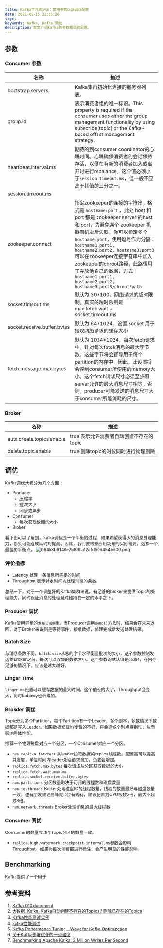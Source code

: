 ```yaml
---
title: Kafka学习笔记三：常用参数以及调优配置
date: 2021-09-15 22:35:26
tags:
keywords: Kafka, Kafka 调优
description: 本文介绍Kafka的参数和调优配置。
---
```


## 参数

### Consumer 参数

| 名称 | 描述 |
| --- | --- |
| bootstrap.servers | Kafka集群初始化连接的服务器列表。 |
| group.id | 表示消费者组的唯一标识。This property is required if the consumer uses either the group management functionality by using subscribe(topic) or the Kafka-based offset management strategy. |
| heartbeat.interval.ms | 期待的到consumer coordinator的心跳时间。心跳确保消费者的会话保持存活，以便在有新的消费者加入或离开时进行rebalance。这个值必须小于`session.timeout.ms`，但一般不应高于其值的三分之一。 |
| session.timeout.ms ||
| zookeeper.connect |指定zookeeper的连接的字符串，格式是 `hostname:port` ，此处 host 和 port 都是 zookeeper server 的host 和 port，为避免某个 zookeeper 机器宕机之后失联，你可以指定多个 `hostname:port`，使用逗号作为分隔：`hostname1:port1, hostname2:port2, hostname3:port3` 可以在zookeeper连接字符串中加入zookeeper的chroot路径，此路径用于存放他自己的数据，方式：`hostname1:port1, hostname2:port2, hostname3:port3/chroot/path` |
| socket.timeout.ms |默认为 30*100，网络请求的超时限制。真实的超时限制是  max.fetch.wait + socket.timeout.ms |
| socket.receive.buffer.bytes |默认为 64*1024，设置 socket 用于接收网络请求的缓存大小 |
| fetch.message.max.bytes |默认为 1024*1024，每次fetch请求中，针对每次fetch消息的最大字节数。这些字节将会督导用于每个partition的内存中，因此，此设置将会控制consumer所使用的memory大小。这个fetch请求尺寸必须至少和server允许的最大消息尺寸相等，否则，producer可能发送的消息尺寸大于consumer所能消耗的尺寸。 |



### Broker

| 名称 | 描述 |
| --- | --- |
| auto.create.topics.enable | true 表示允许消费者自动创建不存在的topic |
| delete.topic.enable | true 删除topic的时候同时进行物理删除 |

## 调优
Kafka调优大概分为几个方面：

* Producer 
    * 压缩率
    * 批次大小
    * 同步或异步
* Consumer 
    * 每次获取数据的大小
* Broker

看下图可以了解到，kafka调优是一个平衡的过程，如果希望获得大的消息处理能力，那么可能造成延时的提高。因此，我们要根据应用场景的实际需要，选择一个最佳的平衡点。
![06458b6140e7583ba12afd50d454b600.png](evernotecid://ABDCA1EB-5F78-4410-93E7-50133663A78D/appyinxiangcom/28528220/ENResource/p154)

### 评价指标
* Latency 处理一条消息所需要的时间
* Throughput 表示特定时间内处理消息的条数

总结一下，对于一个调整好的Kafka集群来说，有足够的broker来提供Topic的处理能力，同时保证消息的处理延时维持在一定的水平之下。

### Producer 调优
Kafka使用异步的`发布订阅模型`。当Producer调用`send()`方法时，结果会在未来返回。对于Broker来说则是等待事件，接收数据，处理完成后发送处理结果。

### Batch Size
与消息条数不同，`batch.size`从总的字节水平衡量批次的大小，这个参数控制发送给Broker之前，每次可以收集的数据大小。这个参数的默认值是`16384`，在内存足够的情况下，应该是越大越好。

### Linger Time
`linger.ms`设置可以缓存数据的最大时间。这个值设的大了，Throughput会变大，同时Latency也会增加。

### Brokder 调优
Topic分为多个Partition，每个Partition有一个Leader，多个副本，多数情况下数据都是写入Leader。如果数据负载均衡做的不好，将会造成个别点特别忙，从而影响整体性能。

推荐一个物理磁盘对应一个分区，一个Consumer对应一个分区。

* `num.replica.fetchers` 从leader拉取数据的replica线程数。配置高可以提高并发度，单位时间内leader处理请求增加，负载会增加。
* `replica.fetch.max.bytes` 每次请求从分区获取数据的大小
* `replica.fetch.wait.max.ms` 
* `replica.socket.receive.buffer.bytes` 
* `num.partitions` 分区数量取决于可用的线程数和磁盘数量
* `num.io.threads` Broker处理磁盘IO的线程数量，线程的数量最好与磁盘数量一致。也有朋友建议高峰期io会有等待，建议配置为CPU核数2倍，最大不超过3倍。
* `num.network.threads` Broker处理消息的最大线程数

### Consumer 调优
Consumer的数量应该与Topic分区的数量一致。

* `replica.high.watermark.checkpoint.interval.ms`参数会影响Throughput。如果为每次消费都进行标注，会产生明显的性能影响。

## Benchmarking 
Kafka提供了一个用于

## 参考资料
1. [Kafka 010 document](http://kafka.apache.org/0100/documentation.html)
2. [大数据_Kafka_Kafka自动创建不存在的Topics / 删除已存在的Topics](https://blog.csdn.net/u010003835/article/details/52790378)
2. [Kafka性能测试实例](https://www.cnblogs.com/smartloli/p/10093838.html)
3. [kafka性能测试](https://www.cnblogs.com/runnerjack/p/9105784.html)
4. [Kafka Performance Tuning – Ways for Kafka Optimization](https://data-flair.training/blogs/kafka-performance-tuning/)
5. [关于Kafka部署优化的一点建议](https://www.cnblogs.com/senlinyang/p/8143268.html)
6. [Benchmarking Apache Kafka: 2 Million Writes Per Second ](https://engineering.linkedin.com/kafka/benchmarking-apache-kafka-2-million-writes-second-three-cheap-machines)